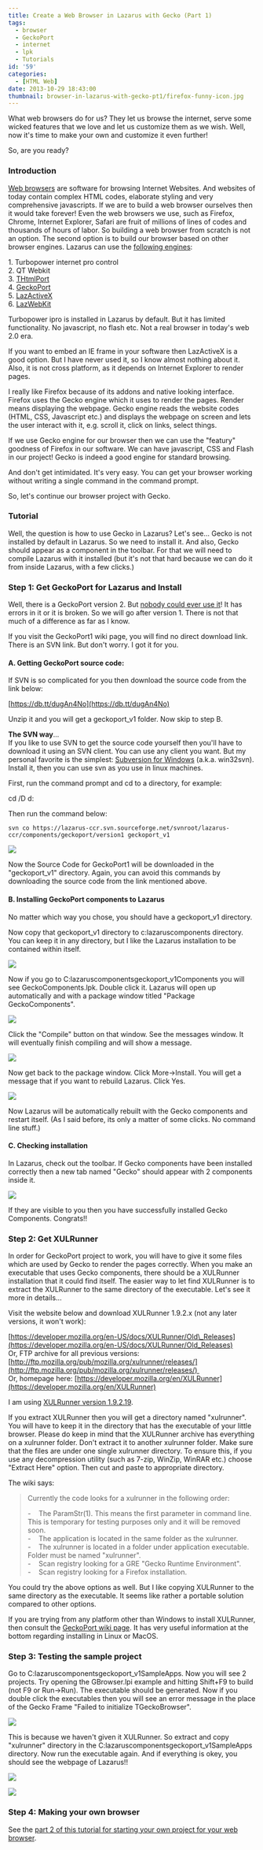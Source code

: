 ```yaml
---
title: Create a Web Browser in Lazarus with Gecko (Part 1)
tags:
  - browser
  - GeckoPort
  - internet
  - lpk
  - Tutorials
id: '59'
categories:
  - [HTML Web]
date: 2013-10-29 18:43:00
thumbnail: browser-in-lazarus-with-gecko-pt1/firefox-funny-icon.jpg
---
```


What web browsers do for us? They let us browse the internet, serve some wicked features that we love and let us customize them as we wish. Well, now it's time to make your own and customize it even further!
<!-- more -->
  
  
So, are you ready?  
  

### Introduction

  
[Web browsers](http://en.wikipedia.org/wiki/Web_browser) are software for browsing Internet Websites. And websites of today contain complex HTML codes, elaborate styling and very comprehensive javascripts. If we are to build a web browser ourselves then it would take forever! Even the web browsers we use, such as Firefox, Chrome, Internet Explorer, Safari are fruit of millions of lines of codes and thousands of hours of labor. So building a web browser from scratch is not an option. The second option is to build our browser based on other browser engines. Lazarus can use the [following engines](http://wiki.freepascal.org/Webbrowser):  
  
1\. Turbopower internet pro control  
2\. QT Webkit  
3\. [THtmlPort](http://wiki.freepascal.org/THtmlPort)  
4\. [GeckoPort](http://wiki.freepascal.org/GeckoPort)  
5\. [LazActiveX](http://wiki.freepascal.org/LazActiveX)  
6\. [LazWebKit](http://sourceforge.net/p/lazwebkit/wiki/Home/)  
  
Turbopower ipro is installed in Lazarus by default. But it has limited functionality. No javascript, no flash etc. Not a real browser in today's web 2.0 era.  
  
If you want to embed an IE frame in your software then LazActiveX is a good option. But I have never used it, so I know almost nothing about it. Also, it is not cross platform, as it depends on Internet Explorer to render pages.  
  
I really like Firefox because of its addons and native looking interface. Firefox uses the Gecko engine which it uses to render the pages. Render means displaying the webpage. Gecko engine reads the website codes (HTML, CSS, Javascript etc.) and displays the webpage on screen and lets the user interact with it, e.g. scroll it, click on links, select things.  
  
If we use Gecko engine for our browser then we can use the "featury" goodness of Firefox in our software. We can have javascript, CSS and Flash in our project! Gecko is indeed a good engine for standard browsing.  
  
And don't get intimidated. It's very easy. You can get your browser working without writing a single command in the command prompt.  
  
So, let's continue our browser project with Gecko.  
  
  

### Tutorial

  
Well, the question is how to use Gecko in Lazarus? Let's see... Gecko is not installed by default in Lazarus. So we need to install it. And also, Gecko should appear as a component in the toolbar. For that we will need to compile Lazarus with it installed (but it's not that hard because we can do it from inside Lazarus, with a few clicks.)  
  
  

### Step 1: Get GeckoPort for Lazarus and Install

  
Well, there is a GeckoPort version 2. But [nobody could ever use it](http://forum.lazarus.freepascal.org/index.php/topic,19437.msg110804.html#msg110804)! It has errors in it or it is broken. So we will go after version 1. There is not that much of a difference as far as I know.  
  
If you visit the GeckoPort1 wiki page, you will find no direct download link. There is an SVN link. But don't worry. I got it for you.  
  

#### A. Getting GeckoPort source code:

  
If SVN is so complicated for you then download the source code from the link below:  
  
[https://db.tt/dugAn4No](https://db.tt/dugAn4No)  
  
Unzip it and you will get a geckoport\_v1 folder. Now skip to step B.  
  
**The SVN way**...  
If you like to use SVN to get the source code yourself then you'll have to download it using an SVN client. You can use any client you want. But my personal favorite is the simplest: [Subversion for Windows](http://sourceforge.net/projects/win32svn/) (a.k.a. win32svn). Install it, then you can use svn as you use in linux machines.  
  
First, run the command prompt and cd to a directory, for example:  
  

cd /D d:

  
Then run the command below:  
  
`svn co https://lazarus-ccr.svn.sourceforge.net/svnroot/lazarus-ccr/components/geckoport/version1 geckoport_v1`  
  

![](browser-in-lazarus-with-gecko-pt1/geckoport-svn-co-lazarus.gif)

  
  
Now the Source Code for GeckoPort1 will be downloaded in the "geckoport\_v1" directory. Again, you can avoid this commands by downloading the source code from the link mentioned above.  
  

#### B. Installing GeckoPort components to Lazarus

  
No matter which way you chose, you should have a geckoport\_v1 directory.  
  
Now copy that geckoport\_v1 directory to c:lazaruscomponents directory. You can keep it in any directory, but I like the Lazarus installation to be contained within itself.  
  

![](browser-in-lazarus-with-gecko-pt1/geckoport-install-lazarus.gif)

  
  
Now if you go to C:lazaruscomponentsgeckoport\_v1Components you will see GeckoComponents.lpk. Double click it. Lazarus will open up automatically and with a package window titled "Package GeckoComponents".  
  

![](browser-in-lazarus-with-gecko-pt1/geckoport-install-lazarus-2.gif)

  
  
Click the "Compile" button on that window. See the messages window. It will eventually finish compiling and will show a message.  
  

![](browser-in-lazarus-with-gecko-pt1/geckoport-install-lazarus-4.gif)

  
  
Now get back to the package window. Click More->Install. You will get a message that if you want to rebuild Lazarus. Click Yes.  
  

![](browser-in-lazarus-with-gecko-pt1/geckoport-install-lazarus-3.gif)

  
Now Lazarus will be automatically rebuilt with the Gecko components and restart itself. (As I said before, its only a matter of some clicks. No command line stuff.)  
  

#### C. Checking installation

  
In Lazarus, check out the toolbar. If Gecko components have been installed correctly then a new tab named "Gecko" should appear with 2 components inside it.  
  

![](browser-in-lazarus-with-gecko-pt1/geckoport-in-lazarus-toolbar.gif)

  
If they are visible to you then you have successfully installed Gecko Components. Congrats!!  
  
  

### Step 2: Get XULRunner

  
In order for GeckoPort project to work, you will have to give it some files which are used by Gecko to render the pages correctly. When you make an executable that uses Gecko components, there should be a XULRunner installation that it could find itself. The easier way to let find XULRunner is to extract the XULRunner to the same directory of the executable. Let's see it more in details...  
  
Visit the website below and download XULRunner 1.9.2.x (not any later versions, it won't work):  
  
[https://developer.mozilla.org/en-US/docs/XULRunner/Old\_Releases](https://developer.mozilla.org/en-US/docs/XULRunner/Old_Releases)  
Or, FTP archive for all previous versions: [http://ftp.mozilla.org/pub/mozilla.org/xulrunner/releases/](http://ftp.mozilla.org/pub/mozilla.org/xulrunner/releases/)   
Or, homepage here: [https://developer.mozilla.org/en/XULRunner](https://developer.mozilla.org/en/XULRunner)  
  
I am using [XULRunner version 1.9.2.19](http://ftp.mozilla.org/pub/mozilla.org/xulrunner/releases/1.9.2.19/runtimes/xulrunner-1.9.2.19.en-US.win32.zip).  
  
If you extract XULRunner then you will get a directory named "xulrunner". You will have to keep it in the directory that has the executable of your little browser. Please do keep in mind that the XULRunner archive has everything on a xulrunner folder. Don't extract it to another xulrunner folder. Make sure that the files are under one single xulrunner directory. To ensure this, if you use any decompression utility (such as 7-zip, WinZip, WinRAR etc.) choose "Extract Here" option. Then cut and paste to appropriate directory.  
  
The wiki says:  

> Currently the code looks for a xulrunner in the following order:  
>   
> \-    The ParamStr(1). This means the first parameter in command line. This is temporary for testing purposes only and it will be removed soon.  
> \-    The application is located in the same folder as the xulrunner.  
> \-    The xulrunner is located in a folder under application executable. Folder must be named "xulrunner".  
> \-    Scan registry looking for a GRE "Gecko Runtime Environment".  
> \-    Scan registry looking for a Firefox installation.

  
You could try the above options as well. But I like copying XULRunner to the same directory as the executable. It seems like rather a portable solution compared to other options.  
  
If you are trying from any platform other than Windows to install XULRunner, then consult the [GeckoPort wiki page](http://wiki.freepascal.org/GeckoPort). It has very useful information at the bottom regarding installing in Linux or MacOS.  
  
  

### Step 3: Testing the sample project

  
Go to C:lazaruscomponentsgeckoport\_v1SampleApps. Now you will see 2 projects. Try opening the GBrowser.lpi example and hitting Shift+F9 to build (not F9 or Run->Run). The executable should be generated. Now if you double click the executables then you will see an error message in the place of the Gecko Frame "Failed to initialize TGeckoBrowser".  
  

![](browser-in-lazarus-with-gecko-pt1/geckoport-install-lazarus-6a.gif)

  
  
This is because we haven't given it XULRunner. So extract and copy "xulrunner" directory in the C:lazaruscomponentsgeckoport\_v1SampleApps directory. Now run the executable again. And if everything is okey, you should see the webpage of Lazarus!!  
  
  

![](browser-in-lazarus-with-gecko-pt1/geckoport-install-lazarus-5.gif)

  
  

[![](http://3.bp.blogspot.com/-uxkrtHul2S0/Um-ov2vb9zI/AAAAAAAABRw/nwjTMiLO6JE/s320/geckoport-install-lazarus-6.gif)](browser-in-lazarus-with-gecko-pt1/geckoport-install-lazarus-6.gif)

  
  
  

### Step 4: Making your own browser

  
See the [part 2 of this tutorial for starting your own project for your web browser](http://lazplanet.blogspot.com/2013/11/browser-in-lazarus-with-gecko-pt2.html).